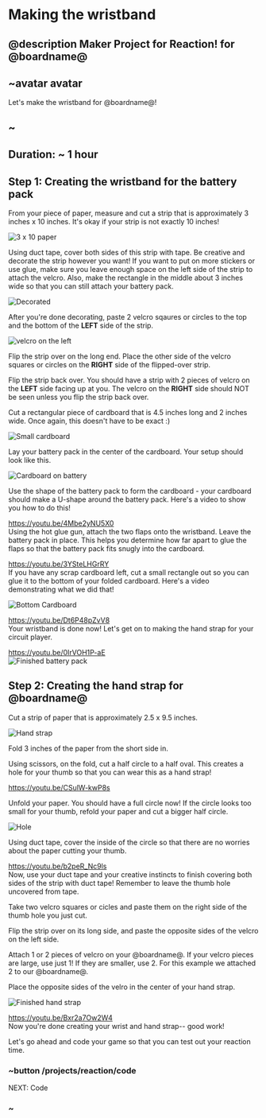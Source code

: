# Making the wristband

## @description Maker Project for Reaction! for @boardname@

## ~avatar avatar

Let's make the wristband for @boardname@!

## ~

## Duration: ~ 1 hour

## Step 1: Creating the wristband for the battery pack

From your piece of paper, measure and cut a strip that is approximately 3 inches x 10 inches. It's okay if your strip is not exactly 10 inches!

![3 x 10 paper](/static/cp/projects/reaction/wrist-strap.jpg)

Using duct tape, cover both sides of this strip with tape. Be creative and decorate the strip however you want! If you want to put on more stickers or use glue, make sure you leave enough space on the left side of the strip to attach the velcro. Also, make the rectangle in the middle about 3 inches wide so that you can still attach your battery pack.

![Decorated](/static/cp/projects/reaction/decoration.jpg)

After you're done decorating, paste 2 velcro sqaures or circles to the top and the bottom of the **LEFT** side of the strip.

![velcro on the left](/static/cp/projects/reaction/front-velcro.jpg)

Flip the strip over on the long end. Place the other side of the velcro squares or circles on the **RIGHT** side of the flipped-over strip.

Flip the strip back over. You should have a strip with 2 pieces of velcro on the **LEFT** side facing up at you. The velcro on the **RIGHT** side should NOT be seen unless you flip the strip back over.

Cut a rectangular piece of cardboard that is 4.5 inches long and 2 inches wide. Once again, this doesn't have to be exact :)

![Small cardboard](/static/cp/projects/reaction/small-cardboard.jpg)

Lay your battery pack in the center of the cardboard. Your setup should look like this.

![Cardboard on battery](/static/cp/projects/reaction/cardboard-in-middle.jpg)

Use the shape of the battery pack to form the cardboard - your cardboard should make a U-shape around the battery pack. Here's a video to show you how to do this!

https://youtu.be/4Mbe2yNU5X0   
Using the hot glue gun, attach the two flaps onto the wristband. Leave the battery pack in place. This helps you determine how far apart to glue the flaps so that the battery pack fits snugly into the cardboard.

https://youtu.be/3YSteLHGrRY   
If you have any scrap cardboard left, cut a small rectangle out so you can glue it to the bottom of your folded cardboard. Here's a video demonstrating what we did that!

![Bottom Cardboard](/static/cp/projects/reaction/bottom-cardboard.jpg)

https://youtu.be/Dt6P48pZvV8   
Your wristband is done now! Let's get on to making the hand strap for your circuit player.

https://youtu.be/0IrVOH1P-aE   
![Finished battery pack](/static/cp/projects/reaction/finished-bat-pack.jpg)

## Step 2: Creating the hand strap for @boardname@

Cut a strip of paper that is approximately 2.5 x 9.5 inches.

![Hand strap](/static/cp/projects/reaction/hand-strap.jpg)

Fold 3 inches of the paper from the short side in.

Using scissors, on the fold, cut a half circle to a half oval. This creates a hole for your thumb so that you can wear this as a hand strap!

https://youtu.be/CSulW-kwP8s  
  
Unfold your paper. You should have a full circle now! If the circle looks too small for your thumb, refold your paper and cut a bigger half circle.

![Hole](/static/cp/projects/reaction/hole.jpg)

Using duct tape, cover the inside of the circle so that there are no worries about the paper cutting your thumb.

https://youtu.be/b2peR_Nc9ls   
Now, use your duct tape and your creative instincts to finish covering both sides of the strip with duct tape! Remember to leave the thumb hole uncovered from tape.

Take two velcro squares or cicles and paste them on the right side of the thumb hole you just cut.

Flip the strip over on its long side, and paste the opposite sides of the velcro on the left side.

Attach 1 or 2 pieces of velcro on your @boardname@. If your velcro pieces are large, use just 1! If they are smaller, use 2. For this example we attached 2 to our @boardname@.

Place the opposite sides of the velro in the center of your hand strap.

![Finished hand strap](/static/cp/projects/reaction/finished-hand-strap.jpg)

https://youtu.be/Bxr2a7Ow2W4   
Now you're done creating your wrist and hand strap-- good work!

Let's go ahead and code your game so that you can test out your reaction time.

### ~button /projects/reaction/code

NEXT: Code

### ~